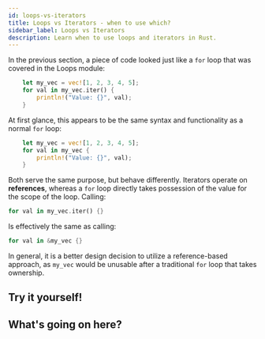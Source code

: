 ```yaml
---
id: loops-vs-iterators
title: Loops vs Iterators - when to use which?
sidebar_label: Loops vs Iterators
description: Learn when to use loops and iterators in Rust.
---
```


In the previous section, a piece of code looked just like a `for` loop that was covered in the Loops module:

```rust
    let my_vec = vec![1, 2, 3, 4, 5];
    for val in my_vec.iter() {
        println!("Value: {}", val);
    }
```

At first glance, this appears to be the same syntax and functionality as a normal `for` loop:

```rust
    let my_vec = vec![1, 2, 3, 4, 5];
    for val in my_vec {
        println!("Value: {}", val);
    }
```

Both serve the same purpose, but behave differently.  Iterators operate on **references**, whereas a `for` loop directly takes possession of the value for the scope of the loop.  Calling:

```rust
for val in my_vec.iter() {}
```

Is effectively the same as calling:

```rust
for val in &my_vec {}
```

In general, it is a better design decision to utilize a reference-based approach, as `my_vec` would be unusable after a traditional `for` loop that takes ownership.

## Try it yourself!

## What's going on here?
